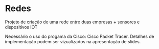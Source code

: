 # Redes
Projeto de criação de uma rede entre duas empresas + sensores e dispositivos IOT

Necessário o uso do progama da Cisco: Cisco Packet Tracer.
Detalhes de implementação podem ser vizualizados na apresentação de slides.
